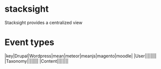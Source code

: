 # stacksight

Stacksight provides a centralized view 

# Event types

|key|Drupal|Wordpress|mean|meteor|meanjs|magento|moodle|
|User||||||||
|Taxonomy||||||||
|Content||||||||
